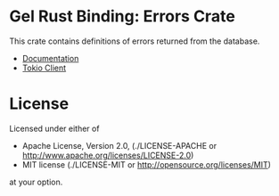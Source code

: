 Gel Rust Binding: Errors Crate
==============================

This crate contains definitions of errors returned from the database.

* [Documentation](https://docs.rs/gel-errors)
* [Tokio Client](https://docs.rs/gel-tokio)

License
=======


Licensed under either of

* Apache License, Version 2.0,
  (./LICENSE-APACHE or http://www.apache.org/licenses/LICENSE-2.0)
* MIT license (./LICENSE-MIT or http://opensource.org/licenses/MIT)

at your option.
